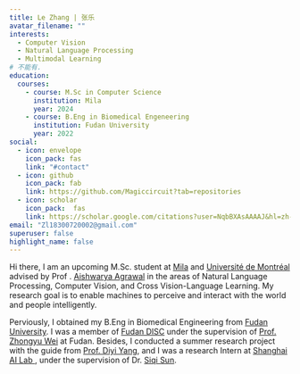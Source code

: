```yaml
---
title: Le Zhang | 张乐
avatar_filename: ""
interests:
  - Computer Vision
  - Natural Language Processing
  - Multimodal Learning
# 不能有.
education:
  courses:
    - course: M.Sc in Computer Science
      institution: Mila
      year: 2024
    - course: B.Eng in Biomedical Engeneering
      institution: Fudan University
      year: 2022
social:
  - icon: envelope
    icon_pack: fas
    link: "#contact"
  - icon: github
    icon_pack: fab
    link: https://github.com/Magiccircuit?tab=repositories
  - icon: scholar
    icon_pack:  fas
    link: https://scholar.google.com/citations?user=NqbBXAsAAAAJ&hl=zh-CN&authuser=1
email: "Zl18300720002@gmail.com"
superuser: false
highlight_name: false
---
```

Hi there, I am an upcoming M.Sc. student at [Mila](https://mila.quebec/en/person/le-zhang/) and  [Université de Montréal](https://diro.umontreal.ca/english/home/) advised by Prof . [Aishwarya Agrawal](https://www.iro.umontreal.ca/~agrawal/) in the areas of Natural Language Processing, Computer Vision, and Cross Vision-Language Learning. My research goal is to enable machines to perceive and interact with the world and people intelligently.

Perviously, I obtained my B.Eng in Biomedical Engineering from [Fudan University](https://www.fudan.edu.cn/). I was a  member of [Fudan DISC](http://fnlpsds.com/)  under the supervision of [Prof. Zhongyu Wei](http://www.sdspeople.fudan.edu.cn/zywei/) at Fudan. Besides, I conducted a summer research project with the guide from [Prof. Diyi Yang](https://www.cc.gatech.edu/~dyang888/), and I was a research Intern at [Shanghai AI Lab ](https://www.shlab.org.cn/), under the supervision of Dr. [Siqi Sun](https://intersun.github.io/).



